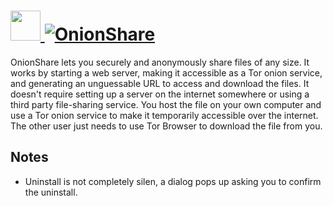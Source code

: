 # [<img src="https://cdn.rawgit.com/AdmiringWorm/chocolatey-packages/738d932e0f7d49eef51c39aae296b7346de6ed41/icons/onionshare.png" height="48" width="48" /> ![OnionShare](https://img.shields.io/chocolatey/v/onionshare.svg?label=OnionShare&style=for-the-badge)](https://chocolatey.org/packages/onionshare)

OnionShare lets you securely and anonymously share files of any size. It works by starting a web server, making it accessible as a Tor onion service, and generating an unguessable URL to access and download the files. It doesn't require setting up a server on the internet somewhere or using a third party file-sharing service. You host the file on your own computer and use a Tor onion service to make it temporarily accessible over the internet. The other user just needs to use Tor Browser to download the file from you.

## Notes

- Uninstall is not completely silen, a dialog pops up asking you to confirm the uninstall.
